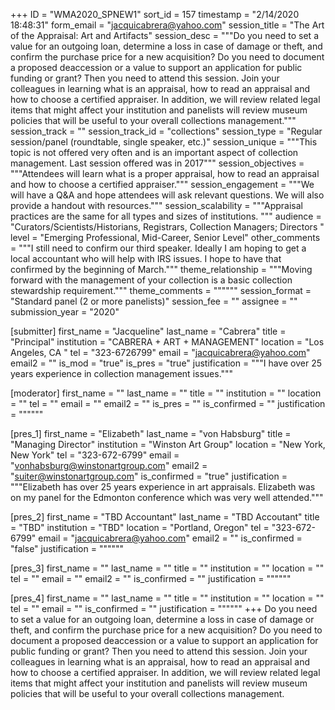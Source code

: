 +++
ID = "WMA2020_SPNEW1"
sort_id = 157
timestamp = "2/14/2020 18:48:31"
form_email = "jacquicabrera@yahoo.com"
session_title = "The Art of the Appraisal: Art and Artifacts"
session_desc = """Do you need to set a value for an outgoing loan, determine a loss in case of damage or theft, and confirm the purchase price for a new acquisition? Do you need to document a proposed deaccession or a value to support an application for public funding or grant? Then you need to attend this session. Join your colleagues in learning what is an appraisal, how to read an appraisal and how to choose a certified appraiser. In addition, we will review related legal items that might affect your institution and panelists will review museum policies that will be useful to your overall collections management."""
session_track = ""
session_track_id = "collections"
session_type = "Regular session/panel (roundtable, single speaker, etc.)"
session_unique = """This topic is not offered very often and is an important aspect of collection management. Last session offered was in 2017"""
session_objectives = """Attendees will learn what is a proper appraisal, how to read an appraisal and how to choose a certified appraiser."""
session_engagement = """We will have a Q&A and hope attendees will ask relevant questions. We will also provide a handout with resources."""
session_scalability = """Appraisal practices are the same for all types and sizes of institutions. """
audience = "Curators/Scientists/Historians, Registrars, Collection Managers; Directors "
level = "Emerging Professional, Mid-Career, Senior Level"
other_comments = """I still need to confirm our third speaker. Ideally I am hoping to get a local accountant who will help with IRS issues. I hope to have that confirmed by the beginning of March."""
theme_relationship = """Moving forward with the management of your collection is a basic collection stewardship requirement."""
theme_comments = """"""
session_format = "Standard panel (2 or more panelists)"
session_fee = ""
assignee = ""
submission_year = "2020"

[submitter]
first_name = "Jacqueline"
last_name = "Cabrera"
title = "Principal"
institution = "CABRERA + ART + MANAGEMENT"
location = "Los Angeles, CA "
tel = "323-6726799"
email = "jacquicabrera@yahoo.com"
email2 = ""
is_mod = "true"
is_pres = "true"
justification = """I have over 25 years experience in collection management issues."""

[moderator]
first_name = ""
last_name = ""
title = ""
institution = ""
location = ""
tel = ""
email = ""
email2 = ""
is_pres = ""
is_confirmed = ""
justification = """"""

[pres_1]
first_name = "Elizabeth"
last_name = "von Habsburg"
title = "Managing Director"
institution = "Winston Art Group"
location = "New York, New York"
tel = "323-672-6799"
email = "vonhabsburg@winstonartgroup.com"
email2 = "suiter@winstonartgroup.com"
is_confirmed = "true"
justification = """Elizabeth has over 25 years experience in art appraisals. Elizabeth was on my panel for the Edmonton conference which was very well attended."""

[pres_2]
first_name = "TBD Accountant"
last_name = "TBD Accoutant"
title = "TBD"
institution = "TBD"
location = "Portland, Oregon"
tel = "323-672-6799"
email = "jacquicabrera@yahoo.com"
email2 = ""
is_confirmed = "false"
justification = """"""

[pres_3]
first_name = ""
last_name = ""
title = ""
institution = ""
location = ""
tel = ""
email = ""
email2 = ""
is_confirmed = ""
justification = """"""

[pres_4]
first_name = ""
last_name = ""
title = ""
institution = ""
location = ""
tel = ""
email = ""
is_confirmed = ""
justification = """"""
+++
Do you need to set a value for an outgoing loan, determine a loss in case of damage or theft, and confirm the purchase price for a new acquisition? Do you need to document a proposed deaccession or a value to support an application for public funding or grant? Then you need to attend this session. Join your colleagues in learning what is an appraisal, how to read an appraisal and how to choose a certified appraiser. In addition, we will review related legal items that might affect your institution and panelists will review museum policies that will be useful to your overall collections management.
